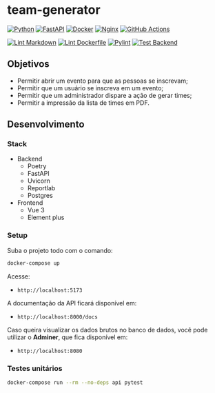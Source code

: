 # team-generator

[![Python](https://img.shields.io/badge/python-%2314354C.svg?style=flat&logo=python&logoColor=white)](https://www.python.org/)
[![FastAPI](https://img.shields.io/badge/FastAPI-005571?style=flat&logo=fastapi)](https://fastapi.tiangolo.com/)
[![Docker](https://img.shields.io/badge/docker-%230db7ed.svg?style=flat&logo=docker&logoColor=white)](https://www.docker.com/)
[![Nginx](https://img.shields.io/badge/nginx-%23009639.svg?style=flat&logo=nginx&logoColor=white)](https://www.nginx.com/)
[![GitHub Actions](https://img.shields.io/badge/githubactions-%232671E5.svg?style=flat&logo=githubactions&logoColor=white)](https://github.com/features/actions)

[![Lint Markdown](https://github.com/renanstn/team-generator/actions/workflows/markdown-lint.yaml/badge.svg)](https://github.com/renanstn/team-generator/actions/workflows/markdown-lint.yaml)
[![Lint Dockerfile](https://github.com/renanstn/team-generator/actions/workflows/dockerfile-lint.yaml/badge.svg)](https://github.com/renanstn/team-generator/actions/workflows/dockerfile-lint.yaml)
[![Pylint](https://github.com/renanstn/team-generator/actions/workflows/python-lint.yml/badge.svg)](https://github.com/renanstn/team-generator/actions/workflows/python-lint.yml)
[![Test Backend](https://github.com/renanstn/team-generator/actions/workflows/test-backend.yaml/badge.svg)](https://github.com/renanstn/team-generator/actions/workflows/test-backend.yaml)

## Objetivos

- Permitir abrir um evento para que as pessoas se inscrevam;
- Permitir que um usuário se inscreva em um evento;
- Permitir que um administrador dispare a ação de gerar times;
- Permitir a impressão da lista de times em PDF.

## Desenvolvimento

### Stack

- Backend
    - Poetry
    - FastAPI
    - Uvicorn
    - Reportlab
    - Postgres
- Frontend
    - Vue 3
    - Element plus

### Setup

Suba o projeto todo com o comando:

```sh
docker-compose up
```

Acesse:

- `http://localhost:5173`

A documentação da API ficará disponível em:

- `http://localhost:8000/docs`

Caso queira visualizar os dados brutos no banco de dados, você pode utilizar o
**Adminer**, que fica disponível em:

- `http://localhost:8080`

### Testes unitários

```sh
docker-compose run --rm --no-deps api pytest
```
